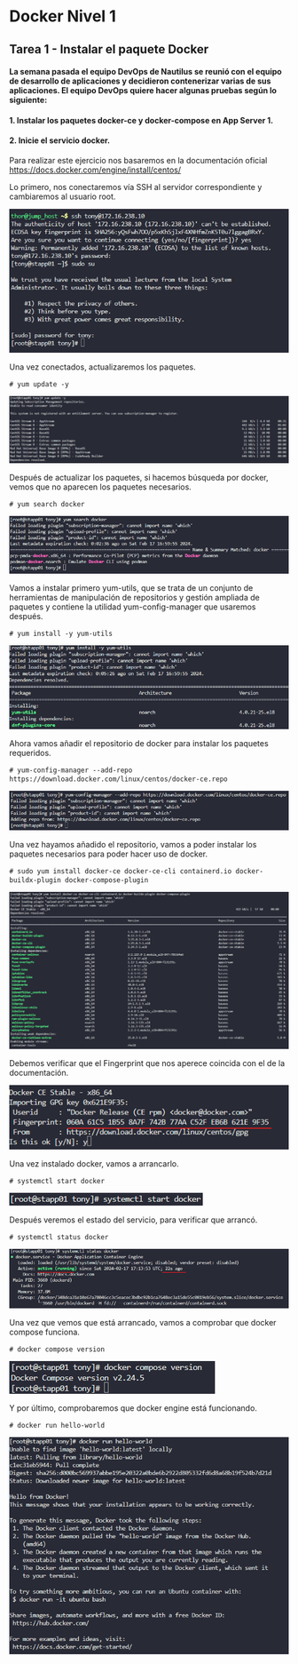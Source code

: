 # Docker Nivel 1

## Tarea 1 - Instalar el paquete Docker

#### La semana pasada el equipo DevOps de Nautilus se reunió con el equipo de desarrollo de aplicaciones y decidieron contenerizar varias de sus aplicaciones. El equipo DevOps quiere hacer algunas pruebas según lo siguiente:

#### 1. Instalar los paquetes docker-ce y docker-compose en App Server 1.

#### 2. Inicie el servicio docker.

Para realizar este ejercicio nos basaremos en la documentación oficial https://docs.docker.com/engine/install/centos/

Lo primero, nos conectaremos vía SSH al servidor correspondiente y cambiaremos al usuario root.

![comando SSH](/img/DOCKER/DockerL01/Task01_01_ssh.png)

Una vez conectados, actualizaremos los paquetes.

```
# yum update -y
```

![comando yum update](/img/DOCKER/DockerL01/Task01_02_yum_update.png)

Después de actualizar los paquetes, si hacemos búsqueda por docker, vemos que no aparecen los paquetes necesarios.

```
# yum search docker
```

![comando yum search](/img/DOCKER/DockerL01/Task01_03_yum_search.png)

Vamos a instalar primero yum-utils, que se trata de un conjunto de herramientas de manipulación de repositorios y gestión ampliada de paquetes y contiene la utilidad yum-config-manager que usaremos después.

```
# yum install -y yum-utils
```

![comando yum install](/img/DOCKER/DockerL01/Task01_04_yum_install.png)

Ahora vamos añadir el repositorio de docker para instalar los paquetes requeridos.

```
# yum-config-manager --add-repo https://download.docker.com/linux/centos/docker-ce.repo
```

![comando yum config manager](/img/DOCKER/DockerL01/Task01_05_yum_config_manager.png)

Una vez hayamos añadido el repositorio, vamos a poder instalar los paquetes necesarios para poder hacer uso de docker.

```
# sudo yum install docker-ce docker-ce-cli containerd.io docker-buildx-plugin docker-compose-plugin
```

![comando yum install](/img/DOCKER/DockerL01/Task01_06_yum_install.png)

Debemos verificar que el Fingerprint que nos aperece coincida con el de la documentación.

![fingerprint](/img/DOCKER/DockerL01/Task01_07_fingerprint.png)

Una vez instalado docker, vamos a arrancarlo.

```
# systemctl start docker
```

![comando systemctl start](/img/DOCKER/DockerL01/Task01_08_systemctl_start_docker.png)

Después veremos el estado del servicio, para verificar que arrancó.

```
# systemctl status docker
```

![comando systemctl status docker](/img/DOCKER/DockerL01/Task01_09_systemctl_status_docker.png)

Una vez que vemos que está arrancado, vamos a comprobar que docker compose funciona.

```
# docker compose version
```

![comando docker compose version](/img/DOCKER/DockerL01/Task01_10_docker_compose_version.png)

Y por último, comprobaremos que docker engine está funcionando.

```
# docker run hello-world
```

![comando docker run](/img/DOCKER/DockerL01/Task01_11_docker_run.png)

